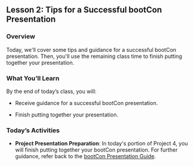 ## Lesson 2: Tips for a Successful bootCon Presentation
 
### Overview

Today, we'll cover some tips and guidance for a successful bootCon presentation. Then, you'll use the remaining class time to finish putting together your presentation.
 
### What You’ll Learn
 
By the end of today’s class, you will:
 
* Receive guidance for a successful bootCon presentation. 

* Finish putting together your presentation.

### Today’s Activities

* **Project Presentation Preparation**: In today's portion of Project 4, you will finish putting together your bootCon presentation. For further guidance, refer back to the [bootCon Presentation Guide](https://docs.google.com/document/d/1OpdJfVxTdcix4RhuzrS5YcnZLHSTThM5Nzpfe0laU4s/edit?usp=sharing).

